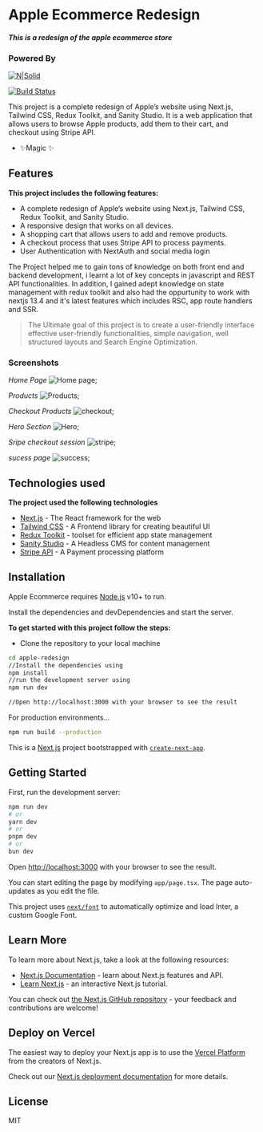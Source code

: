 # Apple Ecommerce Redesign

#### _This is a redesign of the apple ecommerce store_

### Powered By

[![N|Solid](https://seeklogo.com/images/N/next-js-logo-7929BCD36F-seeklogo.com.png)](https://nextjs.org)

[![Build Status](https://travis-ci.org/joemccann/dillinger.svg?branch=master)](https://travis-ci.org/joemccann/dillinger)

This project is a complete redesign of Apple’s website using Next.js, Tailwind CSS, Redux Toolkit, and Sanity Studio. It is a web application that allows users to browse Apple products, add them to their cart, and checkout using Stripe API.

- ✨Magic ✨

## Features

**This project includes the following features:**

- A complete redesign of Apple’s website using Next.js, Tailwind CSS, Redux Toolkit, and Sanity Studio.
- A responsive design that works on all devices.
- A shopping cart that allows users to add and remove products.
- A checkout process that uses Stripe API to process payments.
- User Authentication with NextAuth and social media login

The Project helped me to gain tons of knowledge on both front end and backend development, i learnt a lot of key concepts in javascript and REST API functionalities.
In addition, I gained adept knowledge on state management with redux toolkit and also had the oppurtunity to work with nextjs 13.4 and it's latest features which includes RSC, app route handlers and SSR.

> The Ultimate goal of this project is to create a user-friendly interface
> effective user-friendly functionalities,
> simple navigation, well structured layouts and Search Engine Optimization.

### Screenshots

_Home Page_
![Home page](./home.png);

_Products_
![Products](./products.png);

_Checkout Products_
![checkout](./checkoutProduct.png);

_Hero Section_
![Hero](./Hero.png);

_Sripe checkout session_
![stripe](./stripe.png);

_sucess page_
![success](./success.png);

## Technologies used

**The project used the following technologies**

- [Next.js](https://nextjs.org/) - The React framework for the web
- [Tailwind CSS](https://tailwindcss.com/) - A Frontend library for creating beautiful UI
- [Redux Toolkit](https://redux-toolkit.js.org/) - toolset for efficient app state management
- [Sanity Studio](https://www.sanity.io/) - A Headless CMS for content management
- [Stripe API](https://stripe.com/) - A Payment processing platform

## Installation

Apple Ecommerce requires [Node.js](https://nodejs.org/) v10+ to run.

Install the dependencies and devDependencies and start the server.

**To get started with this project follow the steps:**

- Clone the repository to your local machine

```sh
cd apple-redesign
//Install the dependencies using
npm install
//run the development server using
npm run dev

//Open http://localhost:3000 with your browser to see the result
```

For production environments...

```sh
npm run build --production
```

This is a [Next.js](https://nextjs.org/) project bootstrapped with [`create-next-app`](https://github.com/vercel/next.js/tree/canary/packages/create-next-app).

## Getting Started

First, run the development server:

```bash
npm run dev
# or
yarn dev
# or
pnpm dev
# or
bun dev
```

Open [http://localhost:3000](http://localhost:3000) with your browser to see the result.

You can start editing the page by modifying `app/page.tsx`. The page auto-updates as you edit the file.

This project uses [`next/font`](https://nextjs.org/docs/basic-features/font-optimization) to automatically optimize and load Inter, a custom Google Font.

## Learn More

To learn more about Next.js, take a look at the following resources:

- [Next.js Documentation](https://nextjs.org/docs) - learn about Next.js features and API.
- [Learn Next.js](https://nextjs.org/learn) - an interactive Next.js tutorial.

You can check out [the Next.js GitHub repository](https://github.com/vercel/next.js/) - your feedback and contributions are welcome!

## Deploy on Vercel

The easiest way to deploy your Next.js app is to use the [Vercel Platform](https://vercel.com/new?utm_medium=default-template&filter=next.js&utm_source=create-next-app&utm_campaign=create-next-app-readme) from the creators of Next.js.

Check out our [Next.js deployment documentation](https://nextjs.org/docs/deployment) for more details.

## License

MIT

